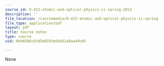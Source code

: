 ```yaml
---
course_id: 8-422-atomic-and-optical-physics-ii-spring-2013
description: ''
file_location: /coursemedia/8-422-atomic-and-optical-physics-ii-spring-2013/0b40206cb3d5e0293e64d52a0aa49cb5_MIT8_422S13_casimir_effect.pdf
file_type: application/pdf
layout: pdf
title: Course notes
type: course
uid: 0b40206cb3d5e0293e64d52a0aa49cb5

---
```

None